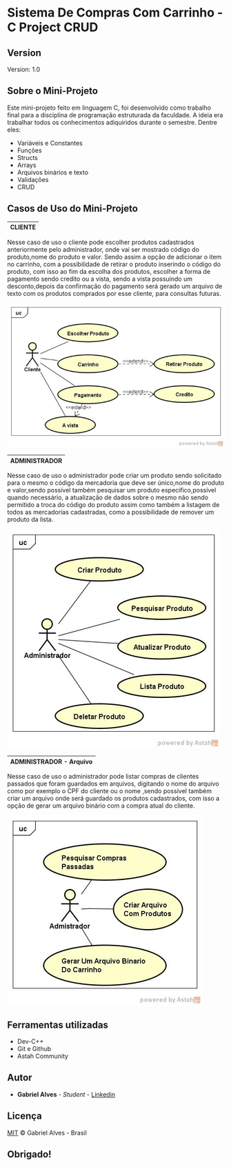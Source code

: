 # Sistema De Compras Com Carrinho - C Project CRUD

## Version

Version: 1.0

## Sobre o Mini-Projeto

Este mini-projeto feito em linguagem C, foi desenvolvido como trabalho final para a disciplina de programação estruturada da faculdade. A ideia era trabalhar todos os conhecimentos adiquiridos durante o semestre.
Dentre eles:
 - Variáveis e Constantes
 - Funções
 - Structs
 - Arrays
 - Arquivos binários e texto
 - Validações
 - CRUD

## Casos de Uso do Mini-Projeto

|CLIENTE|
| ----------- |


Nesse caso de uso o cliente pode escolher produtos cadastrados anteriormente pelo administrador, onde vai ser mostrado código do produto,nome do produto e valor. Sendo assim a opção de adicionar o item no carrinho, com a possibilidade de retirar o produto inserindo o código do produto, com isso ao fim da escolha dos produtos, escolher a forma de pagamento sendo credito ou a vista, sendo a vista possuindo um desconto,depois da confirmação do pagamento será gerado um arquivo de texto com os produtos comprados por esse cliente, para consultas futuras.

![use case](userCase/Cliente.jpg)

|ADMINISTRADOR|
| ----------- |

Nesse caso de uso o administrador pode criar um produto sendo solicitado para o mesmo o código da mercadoria que deve ser único,nome do produto e valor,sendo possível também pesquisar um produto especifico,possível quando necessário, a atualização de dados sobre o mesmo não sendo permitido a troca do código do produto assim como também a listagem de todos as mercadorias cadastradas, como a possibilidade de remover um produto da lista.

![use case](userCase/CrudProduto.jpg)

|ADMINISTRADOR - Arquivo|
| ----------- |

Nesse caso de uso o administrador pode listar compras de clientes passados que foram guardados em arquivos, digitando o nome do arquivo como por exemplo o CPF do cliente ou o nome ,sendo possível também criar um arquivo onde será guardado os produtos cadastrados, com isso a opção de gerar um arquivo binário com a compra atual do cliente.

![use case](userCase/Arquivo.jpg)

## Ferramentas utilizadas
 - Dev-C++
 - Git e Github
 - Astah Community

## Autor

* **Gabriel Alves** - *Student* - [Linkedin](https://www.linkedin.com/in/gabriel-alves-de-paulo/)


## Licença

[MIT](https://opensource.org/licenses/mit-license.php) &copy; Gabriel Alves - Brasil

## Obrigado!